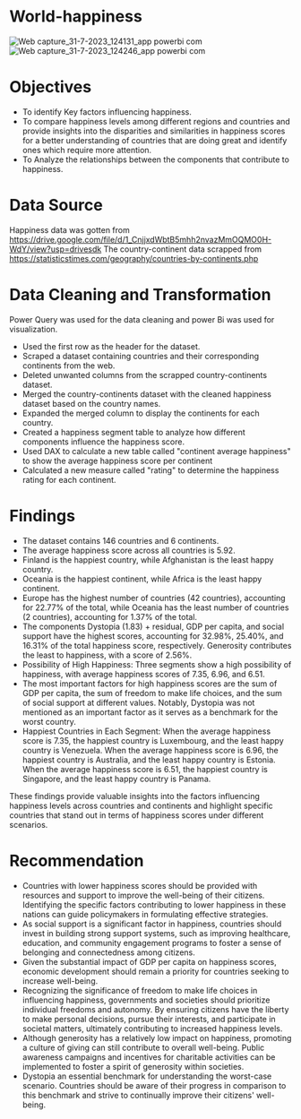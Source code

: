 # World-happiness
![Web capture_31-7-2023_124131_app powerbi com](https://github.com/Jenonah/World-happiness-Report/assets/138598218/9c16f361-431b-4099-90d6-a3f0f167a47f)
![Web capture_31-7-2023_124246_app powerbi com](https://github.com/Jenonah/World-happiness-Report/assets/138598218/ddacdf0b-fd4d-412c-a24e-f3a12e7f3bee)

# Objectives

- To identify Key factors  influencing happiness.
- To compare happiness levels among different regions and countries and provide insights into the disparities and similarities in happiness scores for a better understanding of countries that are doing great and identify ones which require more attention.
- To Analyze the relationships between the components that contribute to happiness.

# Data Source

Happiness data was gotten from https://drive.google.com/file/d/1_CnjjxdWbtB5mhh2nvazMmOQMO0H-WdY/view?usp=drivesdk
The country-continent data scrapped from https://statisticstimes.com/geography/countries-by-continents.php

# Data Cleaning and Transformation
Power Query was used for the data cleaning and power Bi was used for visualization.
- Used the first row as the header for the dataset.
- Scraped a dataset containing countries and their corresponding continents from the web.
- Deleted unwanted columns from the scrapped country-continents dataset.
- Merged the country-continents dataset with the cleaned happiness dataset based on the country names.
- Expanded the merged column to display the continents for each country.
- Created a happiness segment table to analyze how different components influence the happiness score.
- Used DAX to calculate a new table called "continent average happiness" to show the average happiness score per continent
- Calculated a new measure called "rating" to determine the happiness rating for each continent.

# Findings

- The dataset contains 146 countries and 6 continents.
- The average happiness score across all countries is 5.92.
- Finland is the happiest country, while Afghanistan is the least happy country.
- Oceania is the happiest continent, while Africa is the least happy continent.
-  Europe has the highest number of countries (42 countries), accounting for 22.77% of the total, while Oceania has the least number of countries (2 countries), accounting for 1.37% of the total.
- The components Dystopia (1.83) + residual, GDP per capita, and social support have the highest scores, accounting for 32.98%, 25.40%, and 16.31% of the total happiness score, respectively. Generosity contributes the least to happiness, with a score of 2.56%.
- Possibility of High Happiness: Three segments show a high possibility of happiness, with average happiness scores of 7.35, 6.96, and 6.51.
- The most important factors for high happiness scores are the sum of GDP per capita, the sum of freedom to make life choices, and the sum of social support at different values. Notably, Dystopia was not mentioned as an important factor as it serves as a benchmark for the worst country.
- Happiest Countries in Each Segment: When the average happiness score is 7.35, the happiest country is Luxembourg, and the least happy country is Venezuela. When the average happiness score is 6.96, the happiest country is Australia, and the least happy country is Estonia. When the average happiness score is 6.51, the happiest country is Singapore, and the least happy country is Panama.

These findings provide valuable insights into the factors influencing happiness levels across countries and continents and highlight specific countries that stand out in terms of happiness scores under different scenarios.

# Recommendation

- Countries with lower happiness scores should be provided with resources and support to improve the well-being of their citizens. Identifying the specific factors contributing to lower happiness in these nations can guide policymakers in formulating effective strategies.
- As social support is a significant factor in happiness, countries should invest in building strong support systems, such as improving healthcare, education, and community engagement programs to foster a sense of belonging and connectedness among citizens.
- Given the substantial impact of GDP per capita on happiness scores, economic development should remain a priority for countries seeking to increase well-being.
- Recognizing the significance of freedom to make life choices in influencing happiness, governments and societies should prioritize individual freedoms and autonomy. By ensuring citizens have the liberty to make personal decisions, pursue their interests, and participate in societal matters, ultimately contributing to increased happiness levels.
- Although generosity has a relatively low impact on happiness, promoting a culture of giving can still contribute to overall well-being. Public awareness campaigns and incentives for charitable activities can be implemented to foster a spirit of generosity within societies.
- Dystopia an essential benchmark for understanding the worst-case scenario. Countries should be aware of their progress in comparison to this benchmark and strive to continually improve their citizens' well-being.




